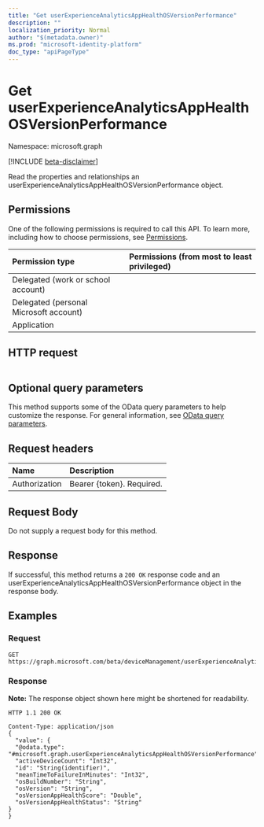 ```yaml
---
title: "Get userExperienceAnalyticsAppHealthOSVersionPerformance"
description: ""
localization_priority: Normal
author: "$(metadata.owner)"
ms.prod: "microsoft-identity-platform"
doc_type: "apiPageType"
---
```


# Get userExperienceAnalyticsAppHealthOSVersionPerformance

Namespace: microsoft.graph

[!INCLUDE [beta-disclaimer](../../includes/beta-disclaimer.md)]

Read the properties and relationships an userExperienceAnalyticsAppHealthOSVersionPerformance object.

## Permissions

One of the following permissions is required to call this API. To learn more, including how to choose permissions, see [Permissions](/graph/permissions-reference).

| Permission type                        | Permissions (from most to least privileged) |
| :------------------------------------- | :------------------------------------------ |
| Delegated (work or school account)     |                                             |
| Delegated (personal Microsoft account) |                                             |
| Application                            |                                             |

## HTTP request

<!-- {
  "blockType": "ignored"
}
-->

```http

```

## Optional query parameters

This method supports some of the OData query parameters to help customize the response. For general information, see [OData query parameters](/graph/query-parameters).

## Request headers

| Name          | Description               |
| :------------ | :------------------------ |
| Authorization | Bearer {token}. Required. |

## Request Body

<!-- Actions and Functions -->

<!-- CRUD Methods -->

Do not supply a request body for this method.

## Response

If successful, this method returns a `200 OK` response code and an userExperienceAnalyticsAppHealthOSVersionPerformance object in the response body.

## Examples

### Request

<!-- {
  "blockType": "request",
  "name": "get_userexperienceanalyticsapphealthosversionperformance"
}
-->

```http
GET https://graph.microsoft.com/beta/deviceManagement/userExperienceAnalyticsAppHealthOSVersionPerformance/{id}

```

### Response

**Note:** The response object shown here might be shortened for readability.

<!-- {
  "blockType": "response",
  "truncated": true,
  "@odata.type": "microsoft.management.services.api.userExperienceAnalyticsAppHealthOSVersionPerformance"
}
-->

```http
HTTP 1.1 200 OK

Content-Type: application/json
{
  "value": {
  "@odata.type": "#microsoft.graph.userExperienceAnalyticsAppHealthOSVersionPerformance",
  "activeDeviceCount": "Int32",
  "id": "String(identifier)",
  "meanTimeToFailureInMinutes": "Int32",
  "osBuildNumber": "String",
  "osVersion": "String",
  "osVersionAppHealthScore": "Double",
  "osVersionAppHealthStatus": "String"
}
}

```

